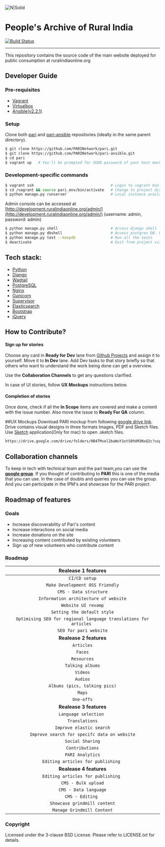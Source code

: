 ![N|Solid](https://ruralindiaonline.org/static/img/logo.png)

# People's Archive of Rural India

[![Build Status](https://travis-ci.org/PARINetwork/pari.svg?branch=master)](https://travis-ci.org/PARINetwork/pari)

---

This repository contains the source code of the main website deployed for public consumption at ruralindiaonline.org

## Developer Guide

### Pre-requisites

* [Vagrant](https://www.vagrantup.com/downloads.html)
* [Virtualbox](https://www.virtualbox.org/wiki/Downloads)
* [Ansible(v2.2.1)](http://docs.ansible.com/ansible/intro_installation.html)

### Setup

Clone both [pari](https://github.com/PARINetwork/pari.git) and [pari-ansible](https://github.com/PARINetwork/pari-ansible.git) repositories (ideally in the same parent directory).

```sh
$ git clone https://github.com/PARINetwork/pari.git
$ git clone https://github.com/PARINetwork/pari-ansible.git
$ cd pari
$ vagrant up   # You'll be prompted for SUDO password of your host machine for the first time.
```

### Development-specific commands

```sh
$ vagrant ssh                                   # Login to vagrant box
$ cd /vagrant && source pari_env/bin/activate   # Change to project directory and activate project virtualenv
$ python manage.py runserver                    # Local instance available at development.ruralindiaonline.org
```

Admin console can be accessed at [http://development.ruralindiaonline.org/admin/](http://development.ruralindiaonline.org/admin/) (username: admin, password: admin)

```sh
$ python manage.py shell                        # Access django shell
$ python manage.py dbshell                      # Access postgres DB. Password: pari
$ python manage.py test --keepdb                # Run all the tests
$ deactivate                                    # Exit from project virtualenv
```

## Tech stack:

* [Python](https://www.python.org/)
* [Django](https://www.djangoproject.com/)
* [Wagtail](https://wagtail.io/)
* [PostgreSQL](https://www.postgresql.org/)
* [Nginx](https://www.nginx.com/)
* [Gunicorn](http://gunicorn.org/)
* [Supervisor](http://supervisord.org/)
* [Elasticsearch](https://www.elastic.co/)
* [Bootstrap](http://getbootstrap.com/)
* [jQuery](https://jquery.com/)

## How to Contribute?
#### Sign up for stories
Choose any card in **Ready for Dev** lane from [Github Projects](https://github.com/PARINetwork/pari/projects/1) and assign it to yourself. Move it to **In Dev** lane. Add Dev tasks to that story briefly so that others who want to understand the work being done can get a overview. 

Use the **Collaboration Channels** to get any questions clarified.

In case of UI stories, follow **UX Mockups** instructions below.

#### Completion of stories
Once done, check if all the **In Scope** items are covered and make a commit with the issue number. Also move the issue to **Ready For QA** column.


##UX Mockups
Download PARI mockup from following [google drive link](https://drive.google.com/drive/folders/0B4TMsel2baWuY1otS0hUM3NxQ2c?usp=sharing). Drive contains visual designs in three formats
Images, PDF and Sketch files. Use [Sketch](https://www.sketchapp.com/) application(Only for mac) to open .sketch files.
 ```sh
https://drive.google.com/drive/folders/0B4TMsel2baWuY1otS0hUM3NxQ2c?usp=sharing
```

## Collaboration channels
To keep in tech with technical team and the pari team,you can use the [**google group**](https://groups.google.com/d/forum/tech-pari
). If you thought of contributing to **PARI** this is one of the media that you can use. In the case of doubts and queries you can use the group.
And you can participate in the IPM's and showcase for the PARI project.

## Roadmap of features

### Goals
- Increase discoverability of Pari's content
- Increase interactions on social media
- Increase donations on the site
- Increasing content contributed by existing volunteers
- Sign up of new volunteers who contribute content

### Roadmap

| Realease 1 features|
|:--------:|
|`CI/CD setup`|
|`Make Development OSS Friendly`|
|`CMS - Data structure`|
|`Information architecture of website` |
|`Website UI revamp`|
|`Setting the default style`|
|`Optimising SEO for regional language translations for articles `|
|`SEO for pari website`|
|**Realease 2 features**|
|`Articles`|
|`Faces`|
|`Resources`|
|`Talking albums`|
|`Videos`|
|`Audios`|
|`Albums (pics, talking pics)`|
|`Maps`|
|`One-offs`|
|**Realease 3 features**|
|`Language selection `|
|`Translations`|
|`Improve elastic search`|
|`Improve search for specifc data on website`|
|`Social Sharing`|
|`Contributions`|
|`PARI Analytics`|
|`Editing articles for publishing `|
|**Realease 4 features**|
|`Editing articles for publishing `|
|`CMS - Bulk upload`|
|`CMS - Data language`|
|`CMS - Editing `|
|`Showcase grindmill content`|
|`Manage Grindmill Content`|

### Copyright

Licensed under the 3-clause BSD License. Please refer to LICENSE.txt for details.
